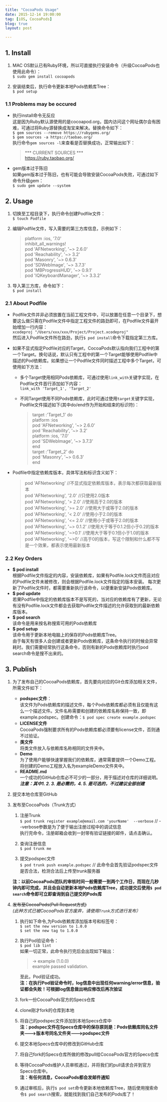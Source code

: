```yaml
---
title: "CocoaPods Usage"
date: 2015-12-14 19:00:00
tag: [iOS, CocoaPods]
blog: true
layout: post

---
```


## 1. Install

1. MAC OS默认已有Ruby环境，所以可直接执行安装命令（升级CocoaPods也使用此命令）：  
`$ sudo gem install cocoapods`

2. 安装结束后，执行命令更新本地Pods依赖库Tree：  
`$ pod setup`

### 1.1 Problems may be occured
- 执行install命令无反应  
这是因为Ruby默认源使用的是cocoapod.org，国内访问这个网址偶尔会有困难，可通过将Ruby源替换成淘宝来解决。替换命令如下：  
`$ gem sources --remove https://rubygems.org/`  
`$ gem sources -a https://taobao.org/`  
执行命令`gem sources -l`来查看是否替换成功，正常输出如下：  

	>	*** CURRENT SOURCES ***  
		https://ruby.taobao.org/ 	
	
- gem版本过于陈旧  
如果gem版本过于陈旧，也有可能会导致安装CocoaPods失败，可通过如下命令升级gem：  
`$ sudo gem update --system`  

## 2. Usage
1. 切换至工程目录下，执行命令创建Podfile文件：  
`$ touch Podfile`  

2. 编辑Podfile文件，写入需要的第三方库信息，示例如下：  

	>	platform :ios, '7.0'  
		inhibit_all_warnings!  
		pod 'AFNetworking', '~> 2.6.0'  
		pod 'Reachability', '~> 3.2'  
		pod 'Masonry', '~> 0.6.3'  
		pod 'SDWebImage', '~> 3.7.3'  
		pod 'MBProgressHUD', '~> 0.9.1'  
		pod 'IQKeyboardManager', '~> 3.3.2'  

3. 导入第三方库，命令如下：  
`$ pod install`  

### 2.1 About Podfile
- Podfile文件并非必须放置在当前工程文件中，可以放置在任意一个目录下，想要这么做只需在Podfile文件中指定工程文件的路劲即可，在Podfile文件最开始增加一行内容：  
`xcodeproj "/Users/xxx/xxx/Project/Project.xcodeproj"`  
然后进入Podfile文件所在路劲，执行`$ pod install`命令下载指定第三方库。  

- 如果不显式指定Podfile对应的Target，CocoaPods默认指向我们工程中的第一个Target。换句话说，默认只有工程中的第一个Target能够使用Podfile中描述的Pod依赖库。如果想让一个Podfile文件同时描述工程中多个Target，可使用如下方法：  
   * 多个Target使用相同Pods依赖库，可通过使用`link_with`关键字实现，在Podfile文件首行添加如下内容：  
   `link_with 'Target_1', 'Target_2'`  
   * 不同Target使用不同Pods依赖库，此时可通过使用`target`关键字实现，Podfile文件描述如下(其中do/end作为开始和结束的标识符)：  
   
		>	target :'Target_1' do  
			platform :ios  
			pod 'AFNetworking', '~> 2.6.0'  
			pod 'Reachability', '~> 3.2'  
			platform :ios, '7.0'  
			pod 'SDWebImage', '~> 3.7.3'  
			end  
			target :'Target_2' do  
			pod 'Masonry', '~> 0.6.3'  
			end  

- Podfile中指定依赖库版本，具体写法和标识含义如下：  

	>	pod 'AFNetworking'	//不显式指定依赖库版本，表示每次都获取最新版本  
		pod 'AFNetworking', '2.0'	//只使用2.0版本  
		pod 'AFNetworking', '> 2.0'	//使用高于2.0的版本  
		pod 'AFNetworking', '>= 2.0'	//使用大于或等于2.0的版本  
		pod 'AFNetworking', '< 2.0'	//使用小于2.0的版本  
		pod 'AFNetworking', '<= 2.0'	//使用小于或等于2.0的版本  
		pod 'AFNetworking', '~> 0.1.2'	//使用大于等于0.1.2但小于0.2的版本  
		pod 'AFNetworking', '~>0.1'	//使用大于等于0.1但小于1.0的版本  
		pod 'AFNetworking', '~>0'	//高于0的版本，写这个限制和什么都不写是一个效果，都表示使用最新版本  
	
### 2.2 Key Orders
- **$ pod install**  
根据Podfile文件指定的内容，安装依赖库，如果有Podfile.lock文件而且对应的Podfile文件未被修改，则会根据Podfile.lock文件指定的版本安装。 
每次更新了Podfile文件时，都需要重新执行该命令，以便重新安装Pods依赖库。   
- **$ pod update**  
若果Podfile中指定的依赖库版本不是写死的，当对应的依赖库有了更新，无论有没有Podfile.lock文件都会去获取Podfile文件描述的允许获取到的最新依赖库版本。  
- **$ pod search**  
该命令是用来按名称搜索可用的Pods依赖库  
- **$ pod setup**  
该命令用于更新本地电脑上的保存的Pods依赖库Tree。  
由于每天有很多人会创建或者更新Pods依赖库，这条命令执行的时候会异常耗时。我们需要经常执行这条命令，否则有新的Pods依赖库时执行pod search命令是搜不出来的。   

## 3. Publish
1. 为了发布自己的CocoaPods依赖库，首先要向对应的Git仓库添加相关文件，所需文件如下：  
	- **podspec文件**：  
	该文件为Pods依赖库的描述文件，每个Pods依赖库都必须有且仅能有这么一个描述文件。文件名称需要和创建的依赖库名称保持一致，即example.podspec。创建命令：`$ pod spec create example.podspec`  
	- **LICENSE文件**  
	CocoaPods强制要求所有的Pods依赖库都必须要有license文件，否则通不过验证。  
	- **类文件**  
	将类文件放入与依赖库名称相同的文件夹中。  
	- **Demo**  
	为了使用户能够快速掌握我们的依赖库，通常需要提供一个Demo工程。将创建的Demo工程放入名为exampleDemo文件夹中。  
	- **README.md**  
	一个成功的GitHub仓库必不可少的一部分，用于描述对仓库的详细说明。  
	***注意：其中1. 2. 3. 是必需的，4. 5. 是可选的，不过建议全部创建***  

2. 提交本地仓库至GitHub

3. 发布至CocoaPods（Trunk方式）
	1. 注册Trunk  
	`$ pod trunk register example@email.com 'yourName'  --verbose` // --verbose参数是为了便于输出注册过程中的调试信息  
执行完命令，注册邮箱会收到一封带有验证链接的邮件，请点击确认。

	2. 查询注册信息  
	`$ pod trunk me`  

	3. 提交podspec文件  
	`$ pod trunk push example.podspec` // 此命令会首先验证podspec文件是否合法，检测合法后上传至trunk服务器

	**注：以前CocoaPods团队的审核时间一般需要一到两个工作日，而现在几秒钟内即可完成，并且会自动更新本地Pods依赖库Tree，成功提交后使用`$ pod search`命令即可立即查询到自己提交的Pods库**


4. ~~发布至CocoaPods(Pull Request方式)~~  
*(此种方式已被CocoaPods官方废弃，请使用`Trunk`方式进行发布）*

	1. 执行如下命令,为Pods依赖库添加版本号和标签号：  
	`$ set the new version to 1.0.0`  
	`$ set the new tag to 1.0.0`  
	2. 执行Pod验证命令：  
	`$ pod lib lint`  
	如果一切正常，此命令执行完后会出现如下输出：  
	
		>	-> example (1.0.0)  
			example passed validation.  
	
		至此，Pod验证成功。  
		**注：在执行Pod验证命令时，log信息中出现任何warning/error信息，验证都会失败！可根据log信息做出响应修改后再次验证**  

	3. fork一份CocoaPods官方的Specs仓库  
	
	4. clone刚才fork的仓库到本地   
	
	5. 将自己的podspec文件添加到本地Specs仓库中  
	**注：podspec文件在Specs仓库中的保存原则是：Pods依赖库同名文件夹--->版本号同名文件夹--->podspec文件**  
	6. 提交本地Specs仓库中的修改到GitHub仓库  

	7. 将自己fork的Specs仓库所做的修改pull给CocoaPods官方的Specs仓库  
 
	8. 等待CocoaPods维护人员审核通过，并将我们的pull请求合并到官方Specs仓库中。  
	**注：有任何消息，CocoaPods都会发邮件通知**  
	9. 通过审核后，执行`$ pod set`命令更新本地依赖库Tree，随后使用搜索命令`$ pod search`搜索，就能找到我们自己发布的Pods库了！








